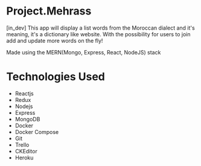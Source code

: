 # Project.Mehrass
[in_dev] This app will display a list words from the Moroccan dialect and it's meaning, it's a dictionary like website.
With the possibility for users to join add and update more words on the fly!

Made using the MERN(Mongo, Express, React, NodeJS) stack

# Technologies Used
* Reactjs
* Redux
* Nodejs
* Express
* MongoDB
* Docker
* Docker Compose
* Git
* Trello
* CKEditor
* Heroku
